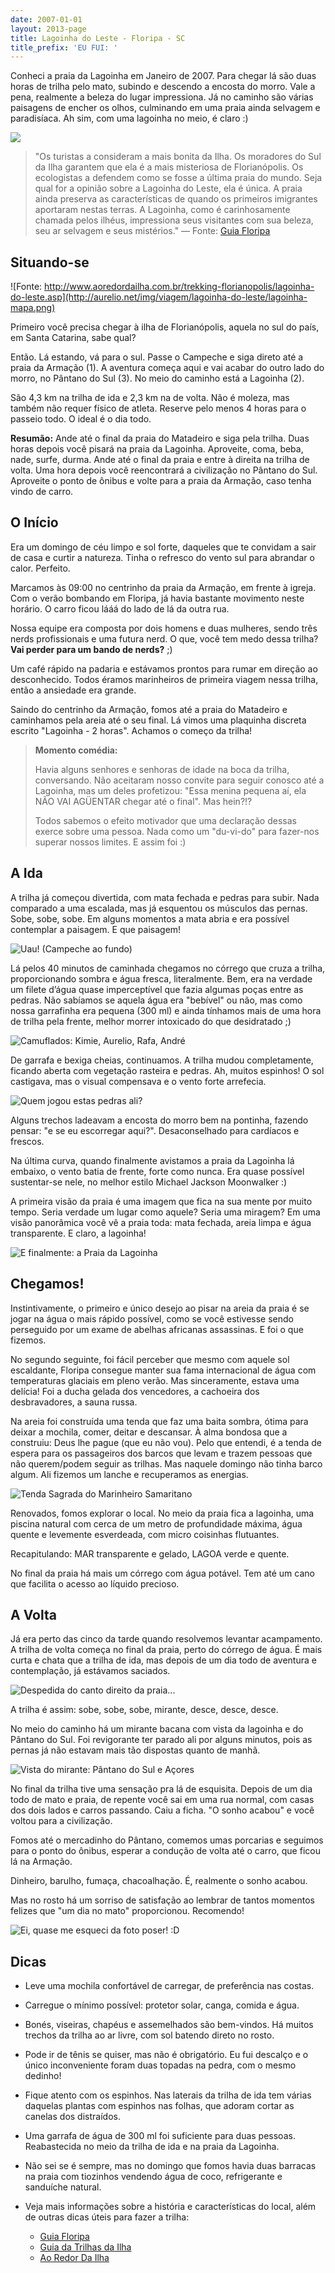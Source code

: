 ```yaml
---
date: 2007-01-01
layout: 2013-page
title: Lagoinha do Leste - Floripa - SC
title_prefix: 'EU FUI: '
---
```


Conheci a praia da Lagoinha em Janeiro de 2007. Para chegar lá são duas horas de trilha pelo mato, subindo e descendo a encosta do morro. Vale a pena, realmente a beleza do lugar impressiona. Já no caminho são várias paisagens de encher os olhos, culminando em uma praia ainda selvagem e paradisíaca. Ah sim, com uma lagoinha no meio, é claro :)

![](http://aurelio.net/img/viagem/lagoinha-do-leste/lagoinha.jpg)

> "Os turistas a consideram a mais bonita da Ilha. Os moradores do Sul da Ilha garantem que ela é a mais misteriosa de Florianópolis. Os ecologistas a defendem como se fosse a última praia do mundo. Seja qual for a opinião sobre a Lagoinha do Leste, ela é única. A praia ainda preserva as características de quando os primeiros imigrantes aportaram nestas terras. A Lagoinha, como é carinhosamente chamada pelos ilhéus, impressiona seus visitantes com sua beleza, seu ar selvagem e seus mistérios." — Fonte: [Guia Floripa](http://www.guiafloripa.com.br/trilhas/11_lagoinha/lagoinha.html)


## Situando-se

![Fonte: http://www.aoredordailha.com.br/trekking-florianopolis/lagoinha-do-leste.asp](http://aurelio.net/img/viagem/lagoinha-do-leste/lagoinha-mapa.png)

Primeiro você precisa chegar à ilha de Florianópolis, aquela no sul do país, em Santa Catarina, sabe qual?

Então. Lá estando, vá para o sul. Passe o Campeche e siga direto até a praia da Armação (1). A aventura começa aqui e vai acabar do outro lado do morro, no Pântano do Sul (3). No meio do caminho está a Lagoinha (2).

São 4,3 km na trilha de ida e 2,3 km na de volta. Não é moleza, mas também não requer físico de atleta. Reserve pelo menos 4 horas para o passeio todo. O ideal é o dia todo.

**Resumão:** Ande até o final da praia do Matadeiro e siga pela trilha. Duas horas depois você pisará na praia da Lagoinha. Aproveite, coma, beba, nade, surfe, durma. Ande até o final da praia e entre à direita na trilha de volta. Uma hora depois você reencontrará a civilização no Pântano do Sul. Aproveite o ponto de ônibus e volte para a praia da Armação, caso tenha vindo de carro.


## O Início

Era um domingo de céu limpo e sol forte, daqueles que te convidam a sair de casa e curtir a natureza. Tinha o refresco do vento sul para abrandar o calor. Perfeito.

Marcamos às 09:00 no centrinho da praia da Armação, em frente à igreja. Com o verão bombando em Floripa, já havia bastante movimento neste horário. O carro ficou lááá do lado de lá da outra rua.

Nossa equipe era composta por dois homens e duas mulheres, sendo três nerds profissionais e uma futura nerd. O que, você tem medo dessa trilha? **Vai perder para um bando de nerds?** ;)

Um café rápido na padaria e estávamos prontos para rumar em direção ao desconhecido. Todos éramos marinheiros de primeira viagem nessa trilha, então a ansiedade era grande.

Saindo do centrinho da Armação, fomos até a praia do Matadeiro e caminhamos pela areia até o seu final. Lá vimos uma plaquinha discreta escrito "Lagoinha - 2 horas". Achamos o começo da trilha!

> **Momento comédia:**
>
> Havia alguns senhores e senhoras de idade na boca da trilha, conversando. Não aceitaram nosso convite para seguir conosco até a Lagoinha, mas um deles profetizou: "Essa menina pequena aí, ela NÃO VAI AGÜENTAR chegar até o final". Mas hein?!?
>
> Todos sabemos o efeito motivador que uma declaração dessas exerce sobre uma pessoa. Nada como um "du-vi-do" para fazer-nos superar nossos limites. E assim foi :)


## A Ida

A trilha já começou divertida, com mata fechada e pedras para subir. Nada comparado a uma escalada, mas já esquentou os músculos das pernas. Sobe, sobe, sobe. Em alguns momentos a mata abria e era possível contemplar a paisagem. E que paisagem!

![Uau! (Campeche ao fundo)](http://aurelio.net/img/viagem/lagoinha-do-leste/mar.jpg)

Lá pelos 40 minutos de caminhada chegamos no córrego que cruza a trilha, proporcionando sombra e água fresca, literalmente. Bem, era na verdade um filete d’água quase imperceptível que fazia algumas poças entre as pedras. Não sabíamos se aquela água era "bebível" ou não, mas como nossa garrafinha era pequena (300 ml) e ainda tínhamos mais de uma hora de trilha pela frente, melhor morrer intoxicado do que desidratado ;)

![Camuflados: Kimie, Aurelio, Rafa, André](http://aurelio.net/img/viagem/lagoinha-do-leste/riacho.jpg)

De garrafa e bexiga cheias, continuamos. A trilha mudou completamente, ficando aberta com vegetação rasteira e pedras. Ah, muitos espinhos! O sol castigava, mas o visual compensava e o vento forte arrefecia.

![Quem jogou estas pedras ali?](http://aurelio.net/img/viagem/lagoinha-do-leste/pedras.jpg)

Alguns trechos ladeavam a encosta do morro bem na pontinha, fazendo pensar: "e se eu escorregar aqui?". Desaconselhado para cardíacos e frescos.

Na última curva, quando finalmente avistamos a praia da Lagoinha lá embaixo, o vento batia de frente, forte como nunca. Era quase possível sustentar-se nele, no melhor estilo Michael Jackson Moonwalker :)

A primeira visão da praia é uma imagem que fica na sua mente por muito tempo. Seria verdade um lugar como aquele? Seria uma miragem? Em uma visão panorâmica você vê a praia toda: mata fechada, areia limpa e água transparente. E claro, a lagoinha!

![E finalmente: a Praia da Lagoinha](http://aurelio.net/img/viagem/lagoinha-do-leste/lagoinha.jpg)


## Chegamos!

Instintivamente, o primeiro e único desejo ao pisar na areia da praia é se jogar na água o mais rápido possível, como se você estivesse sendo perseguido por um exame de abelhas africanas assassinas. E foi o que fizemos.

No segundo seguinte, foi fácil perceber que mesmo com aquele sol escaldante, Floripa consegue manter sua fama internacional de água com temperaturas glaciais em pleno verão. Mas sinceramente, estava uma delícia! Foi a ducha gelada dos vencedores, a cachoeira dos desbravadores, a sauna russa.

Na areia foi construída uma tenda que faz uma baita sombra, ótima para deixar a mochila, comer, deitar e descansar. À alma bondosa que a construiu: Deus lhe pague (que eu não vou). Pelo que entendi, é a tenda de espera para os passageiros dos barcos que levam e trazem pessoas que não querem/podem seguir as trilhas. Mas naquele domingo não tinha barco algum. Ali fizemos um lanche e recuperamos as energias.

![Tenda Sagrada do Marinheiro Samaritano](http://aurelio.net/img/viagem/lagoinha-do-leste/tenda.jpg)

Renovados, fomos explorar o local. No meio da praia fica a lagoinha, uma piscina natural com cerca de um metro de profundidade máxima, água quente e levemente esverdeada, com micro coisinhas flutuantes.

Recapitulando: MAR transparente e gelado, LAGOA verde e quente.

No final da praia há mais um córrego com água potável. Tem até um cano que facilita o acesso ao líquido precioso.


## A Volta

Já era perto das cinco da tarde quando resolvemos levantar acampamento. A trilha de volta começa no final da praia, perto do córrego de água. É mais curta e chata que a trilha de ida, mas depois de um dia todo de aventura e contemplação, já estávamos saciados.

![Despedida do canto direito da praia...](http://aurelio.net/img/viagem/lagoinha-do-leste/canto-direito.jpg)

A trilha é assim: sobe, sobe, sobe, mirante, desce, desce, desce.

No meio do caminho há um mirante bacana com vista da lagoinha e do Pântano do Sul. Foi revigorante ter parado ali por alguns minutos, pois as pernas já não estavam mais tão dispostas quanto de manhã.

![Vista do mirante: Pântano do Sul e Açores](http://aurelio.net/img/viagem/lagoinha-do-leste/pantano.jpg)

No final da trilha tive uma sensação pra lá de esquisita. Depois de um dia todo de mato e praia, de repente você sai em uma rua normal, com casas dos dois lados e carros passando. Caiu a ficha. "O sonho acabou" e você voltou para a civilização.

Fomos até o mercadinho do Pântano, comemos umas porcarias e seguimos para o ponto do ônibus, esperar a condução de volta até o carro, que ficou lá na Armação.

Dinheiro, barulho, fumaça, chacoalhação. É, realmente o sonho acabou.

Mas no rosto há um sorriso de satisfação ao lembrar de tantos momentos felizes que "um dia no mato" proporcionou. Recomendo!

![Ei, quase me esqueci da foto poser! :D](http://aurelio.net/img/viagem/lagoinha-do-leste/poser.jpg)


## Dicas

  * Leve uma mochila confortável de carregar, de preferência nas costas.

  * Carregue o mínimo possível: protetor solar, canga, comida e água.

  * Bonés, viseiras, chapéus e assemelhados são bem-vindos. Há muitos trechos da trilha ao ar livre, com sol batendo direto no rosto.

  * Pode ir de tênis se quiser, mas não é obrigatório. Eu fui descalço e o único inconveniente foram duas topadas na pedra, com o mesmo dedinho!

  * Fique atento com os espinhos. Nas laterais da trilha de ida tem várias daquelas plantas com espinhos nas folhas, que adoram cortar as canelas dos distraídos.

  * Uma garrafa de água de 300 ml foi suficiente para duas pessoas. Reabastecida no meio da trilha de ida e na praia da Lagoinha.

  * Não sei se é sempre, mas no domingo que fomos havia duas barracas na praia com tiozinhos vendendo água de coco, refrigerante e sanduíche natural.

  * Veja mais informações sobre a história e características do local, além de outras dicas úteis para fazer a trilha:

    * [Guia Floripa](http://www.guiafloripa.com.br/turismo/praias/lleste.php3)
    * [Guia da Trilhas da Ilha](http://www.guiafloripa.com.br/trilhas/11_lagoinha/lagoinha.html)
    * [Ao Redor Da Ilha](http://www.aoredordailha.com.br/trekking-florianopolis/lagoinha-do-leste.asp)

